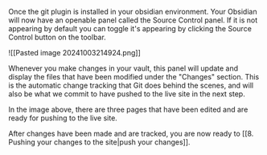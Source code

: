 Once the git plugin is installed in your obsidian environment. Your Obsidian will now have an openable panel called the Source Control panel. If it is not appearing by default you can toggle it's appearing by clicking the Source Control button on the toolbar.

![[Pasted image 20241003214924.png]]

Whenever you make changes in your vault, this panel will update and display the files that have been modified under the "Changes" section. This is the automatic change tracking that Git does behind the scenes, and will also be what we commit to have pushed to the live site in the next step. 

In the image above, there are three pages that have been edited and are ready for pushing to the live site.

After changes have been made and are tracked, you are now ready to [[8. Pushing your changes to the site|push your changes]].